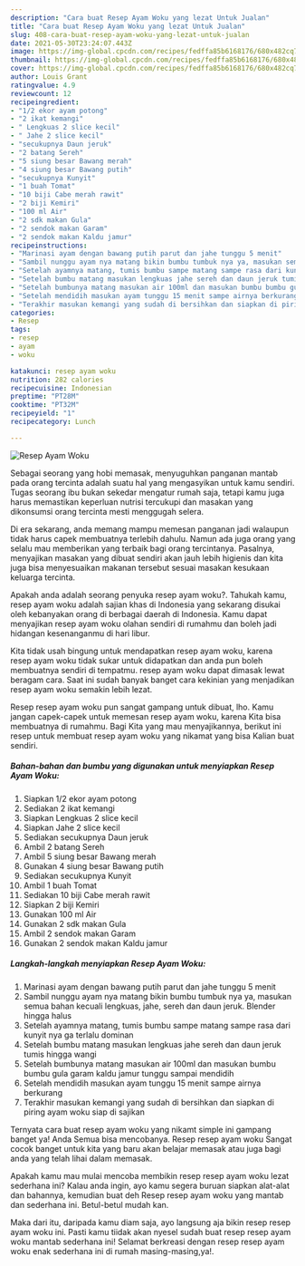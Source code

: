 ```yaml
---
description: "Cara buat Resep Ayam Woku yang lezat Untuk Jualan"
title: "Cara buat Resep Ayam Woku yang lezat Untuk Jualan"
slug: 408-cara-buat-resep-ayam-woku-yang-lezat-untuk-jualan
date: 2021-05-30T23:24:07.443Z
image: https://img-global.cpcdn.com/recipes/fedffa85b6168176/680x482cq70/resep-ayam-woku-foto-resep-utama.jpg
thumbnail: https://img-global.cpcdn.com/recipes/fedffa85b6168176/680x482cq70/resep-ayam-woku-foto-resep-utama.jpg
cover: https://img-global.cpcdn.com/recipes/fedffa85b6168176/680x482cq70/resep-ayam-woku-foto-resep-utama.jpg
author: Louis Grant
ratingvalue: 4.9
reviewcount: 12
recipeingredient:
- "1/2 ekor ayam potong"
- "2 ikat kemangi"
- " Lengkuas 2 slice kecil"
- " Jahe 2 slice kecil"
- "secukupnya Daun jeruk"
- "2 batang Sereh"
- "5 siung besar Bawang merah"
- "4 siung besar Bawang putih"
- "secukupnya Kunyit"
- "1 buah Tomat"
- "10 biji Cabe merah rawit"
- "2 biji Kemiri"
- "100 ml Air"
- "2 sdk makan Gula"
- "2 sendok makan Garam"
- "2 sendok makan Kaldu jamur"
recipeinstructions:
- "Marinasi ayam dengan bawang putih parut dan jahe tunggu 5 menit"
- "Sambil nunggu ayam nya matang bikin bumbu tumbuk nya ya, masukan semua bahan kecuali lengkuas, jahe, sereh dan daun jeruk. Blender hingga halus"
- "Setelah ayamnya matang, tumis bumbu sampe matang sampe rasa dari kunyit nya ga terlalu dominan"
- "Setelah bumbu matang masukan lengkuas jahe sereh dan daun jeruk tumis hingga wangi"
- "Setelah bumbunya matang masukan air 100ml dan masukan bumbu bumbu gula garam kaldu jamur tunggu sampai mendidih"
- "Setelah mendidih masukan ayam tunggu 15 menit sampe airnya berkurang"
- "Terakhir masukan kemangi yang sudah di bersihkan dan siapkan di piring ayam woku siap di sajikan"
categories:
- Resep
tags:
- resep
- ayam
- woku

katakunci: resep ayam woku 
nutrition: 282 calories
recipecuisine: Indonesian
preptime: "PT28M"
cooktime: "PT32M"
recipeyield: "1"
recipecategory: Lunch

---
```



![Resep Ayam Woku](https://img-global.cpcdn.com/recipes/fedffa85b6168176/680x482cq70/resep-ayam-woku-foto-resep-utama.jpg)

Sebagai seorang yang hobi memasak, menyuguhkan panganan mantab pada orang tercinta adalah suatu hal yang mengasyikan untuk kamu sendiri. Tugas seorang ibu bukan sekedar mengatur rumah saja, tetapi kamu juga harus memastikan keperluan nutrisi tercukupi dan masakan yang dikonsumsi orang tercinta mesti menggugah selera.

Di era  sekarang, anda memang mampu memesan panganan jadi walaupun tidak harus capek membuatnya terlebih dahulu. Namun ada juga orang yang selalu mau memberikan yang terbaik bagi orang tercintanya. Pasalnya, menyajikan masakan yang dibuat sendiri akan jauh lebih higienis dan kita juga bisa menyesuaikan makanan tersebut sesuai masakan kesukaan keluarga tercinta. 



Apakah anda adalah seorang penyuka resep ayam woku?. Tahukah kamu, resep ayam woku adalah sajian khas di Indonesia yang sekarang disukai oleh kebanyakan orang di berbagai daerah di Indonesia. Kamu dapat menyajikan resep ayam woku olahan sendiri di rumahmu dan boleh jadi hidangan kesenanganmu di hari libur.

Kita tidak usah bingung untuk mendapatkan resep ayam woku, karena resep ayam woku tidak sukar untuk didapatkan dan anda pun boleh membuatnya sendiri di tempatmu. resep ayam woku dapat dimasak lewat beragam cara. Saat ini sudah banyak banget cara kekinian yang menjadikan resep ayam woku semakin lebih lezat.

Resep resep ayam woku pun sangat gampang untuk dibuat, lho. Kamu jangan capek-capek untuk memesan resep ayam woku, karena Kita bisa membuatnya di rumahmu. Bagi Kita yang mau menyajikannya, berikut ini resep untuk membuat resep ayam woku yang nikamat yang bisa Kalian buat sendiri.

<!--inarticleads1-->

##### Bahan-bahan dan bumbu yang digunakan untuk menyiapkan Resep Ayam Woku:

1. Siapkan 1/2 ekor ayam potong
1. Sediakan 2 ikat kemangi
1. Siapkan  Lengkuas 2 slice kecil
1. Siapkan  Jahe 2 slice kecil
1. Sediakan secukupnya Daun jeruk
1. Ambil 2 batang Sereh
1. Ambil 5 siung besar Bawang merah
1. Gunakan 4 siung besar Bawang putih
1. Sediakan secukupnya Kunyit
1. Ambil 1 buah Tomat
1. Sediakan 10 biji Cabe merah rawit
1. Siapkan 2 biji Kemiri
1. Gunakan 100 ml Air
1. Gunakan 2 sdk makan Gula
1. Ambil 2 sendok makan Garam
1. Gunakan 2 sendok makan Kaldu jamur




<!--inarticleads2-->

##### Langkah-langkah menyiapkan Resep Ayam Woku:

1. Marinasi ayam dengan bawang putih parut dan jahe tunggu 5 menit
1. Sambil nunggu ayam nya matang bikin bumbu tumbuk nya ya, masukan semua bahan kecuali lengkuas, jahe, sereh dan daun jeruk. Blender hingga halus
1. Setelah ayamnya matang, tumis bumbu sampe matang sampe rasa dari kunyit nya ga terlalu dominan
1. Setelah bumbu matang masukan lengkuas jahe sereh dan daun jeruk tumis hingga wangi
1. Setelah bumbunya matang masukan air 100ml dan masukan bumbu bumbu gula garam kaldu jamur tunggu sampai mendidih
1. Setelah mendidih masukan ayam tunggu 15 menit sampe airnya berkurang
1. Terakhir masukan kemangi yang sudah di bersihkan dan siapkan di piring ayam woku siap di sajikan




Ternyata cara buat resep ayam woku yang nikamt simple ini gampang banget ya! Anda Semua bisa mencobanya. Resep resep ayam woku Sangat cocok banget untuk kita yang baru akan belajar memasak atau juga bagi anda yang telah lihai dalam memasak.

Apakah kamu mau mulai mencoba membikin resep resep ayam woku lezat sederhana ini? Kalau anda ingin, ayo kamu segera buruan siapkan alat-alat dan bahannya, kemudian buat deh Resep resep ayam woku yang mantab dan sederhana ini. Betul-betul mudah kan. 

Maka dari itu, daripada kamu diam saja, ayo langsung aja bikin resep resep ayam woku ini. Pasti kamu tiidak akan nyesel sudah buat resep resep ayam woku mantab sederhana ini! Selamat berkreasi dengan resep resep ayam woku enak sederhana ini di rumah masing-masing,ya!.

